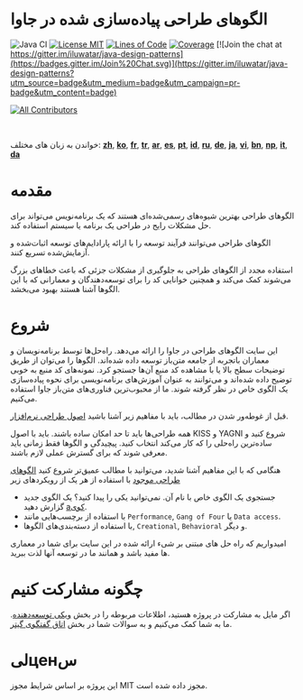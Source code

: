 <!-- the line below needs to be an empty line C: (its because kramdown isnt
     that smart and dearly wants an empty line before a heading to be able to
     display it as such, e.g. website) -->

# الگوهای طراحی پیاده‌سازی شده در جاوا

![Java CI](https://github.com/iluwatar/java-design-patterns/workflows/Java%20CI/badge.svg)
[![License MIT](https://img.shields.io/badge/license-MIT-blue.svg)](https://raw.githubusercontent.com/iluwatar/java-design-patterns/master/LICENSE.md)
[![Lines of Code](https://sonarcloud.io/api/project_badges/measure?project=iluwatar_java-design-patterns&metric=ncloc)](https://sonarcloud.io/dashboard?id=iluwatar_java-design-patterns)
[![Coverage](https://sonarcloud.io/api/project_badges/measure?project=iluwatar_java-design-patterns&metric=coverage)](https://sonarcloud.io/dashboard?id=iluwatar_java-design-patterns)
[![Join the chat at https://gitter.im/iluwatar/java-design-patterns](https://badges.gitter.im/Join%20Chat.svg)](https://gitter.im/iluwatar/java-design-patterns?utm_source=badge&utm_medium=badge&utm_campaign=pr-badge&utm_content=badge)
<!-- ALL-CONTRIBUTORS-BADGE:START - Do not remove or modify this section -->
[![All Contributors](https://img.shields.io/badge/all_contributors-167-orange.svg?style=flat-square)](#contributors-)
<!-- ALL-CONTRIBUTORS-BADGE:END -->

<br/>

خواندن به زبان های مختلف: [**zh**](localization/zh/README.md), [**ko**](localization/ko/README.md), [**fr**](localization/fr/README.md), [**tr**](localization/tr/README.md), [**ar**](localization/ar/README.md), [**es**](localization/es/README.md), [**pt**](localization/pt/README.md), [**id**](localization/id/README.md), [**ru**](localization/ru/README.md), [**de**](localization/de/README.md), [**ja**](localization/ja/README.md), [**vi**](localization/vi/README.md), [**bn**](localization/bn/README.md), [**np**](localization/ne/README.md), [**it**](localization/it/README.md), [**da**](localization/da/README.md)
<br/>

# مقدمه

الگوهای طراحی بهترین شیوه‌های رسمی‌شده‌ای هستند که یک برنامه‌نویس می‌تواند برای حل مشکلات رایج در طراحی یک برنامه یا سیستم استفاده کند.

الگوهای طراحی می‌توانند فرآیند توسعه را با ارائه پارادایم‌های توسعه اثبات‌شده و آزمایش‌شده تسریع کنند.

استفاده مجدد از الگوهای طراحی به جلوگیری از مشکلات جزئی که باعث خطاهای بزرگ می‌شوند کمک می‌کند و همچنین خوانایی کد را برای توسعه‌دهندگان و معمارانی که با این الگوها آشنا هستند بهبود می‌بخشد.


# شروع

این سایت الگوهای طراحی در جاوا را ارائه می‌دهد. راه‌حل‌ها توسط برنامه‌نویسان و معماران باتجربه از جامعه متن‌باز توسعه داده شده‌اند. الگوها را می‌توان از طریق توضیحات سطح بالا یا با مشاهده کد منبع آن‌ها جستجو کرد. نمونه‌های کد منبع به خوبی توضیح داده شده‌اند و می‌توانند به عنوان آموزش‌های برنامه‌نویسی برای نحوه پیاده‌سازی یک الگوی خاص در نظر گرفته شوند. ما از محبوب‌ترین فناوری‌های متن‌باز جاوا استفاده می‌کنیم.


قبل از غوطه‌ور شدن در مطالب، باید با مفاهیم زیر آشنا باشید
[اصول طراحی نرم‌افزار](https://java-design-patterns.com/principles/).

همه طراحی‌ها باید تا حد امکان ساده باشند. باید با اصول KISS و YAGNI شروع کنید و ساده‌ترین راه‌حلی را که کار می‌کند انتخاب کنید. پیچیدگی و الگوها فقط زمانی باید معرفی شوند که برای گسترش عملی لازم باشند.


هنگامی که با این مفاهیم آشنا شدید، می‌توانید با مطالب عمیق‌تر شروع کنید
[الگوهای طراحی موجود](https://java-design-patterns.com/patterns/)
با استفاده از هر یک از رویکردهای زیر

 - جستجوی یک الگوی خاص با نام آن. نمی‌توانید یکی را پیدا کنید؟ یک الگوی جدید گزارش دهید [aکوی](https://github.com/iluwatar/java-design-patterns/issues).
 - با استفاده از برچسب‌هایی مانند `Performance`, `Gang of Four` یا `Data access`.
 - با استفاده از دسته‌بندی‌های الگوها, `Creational`, `Behavioral` و دیگر.

امیدواریم که راه حل های مبتنی بر شیء ارائه شده در این سایت برای شما در معماری ها مفید باشد و همانند ما در توسعه آنها لذت ببرید.

# چگونه مشارکت کنیم

اگر مایل به مشارکت در پروژه هستید، اطلاعات مربوطه را در بخش [ویکی توسعه‌دهنده](https://github.com/iluwatar/java-design-patterns/wiki). 
ما به شما کمک می‌کنیم و به سوالات شما در بخش [اتاق گفتگوی گیتر](https://gitter.im/iluwatar/java-design-patterns).

# لیценس

این پروژه بر اساس شرایط مجوز MIT مجوز داده شده است.

